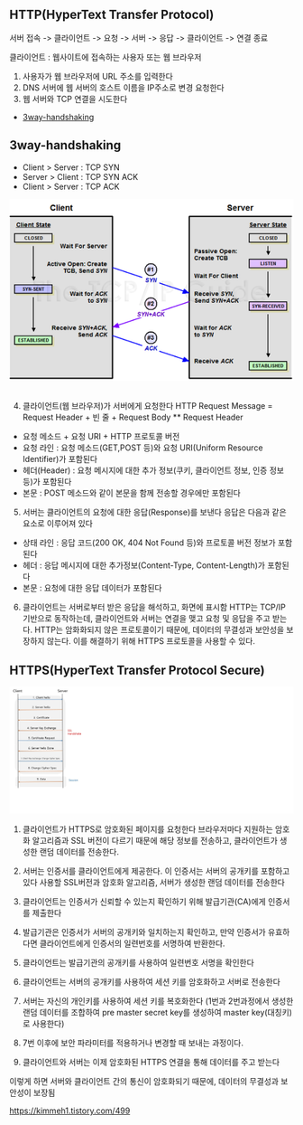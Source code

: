 ## HTTP(HyperText Transfer Protocol)
서버 접속 -> 클라이언트 -> 요청 -> 서버 -> 응답 -> 클라이언트 -> 연결 종료

클라이언트 : 웹사이트에 접속하는 사용자 또는 웹 브라우저
1. 사용자가 웹 브라우저에 URL 주소를 입력한다
2. DNS 서버에 웹 서버의 호스트 이름을 IP주소로 변경 요청한다
3. 웹 서버와 TCP 연결을 시도한다
  * [3way-handshaking](#3way-handshaking)
  ## 3way-handshaking
  - Client > Server : TCP SYN
  - Server > Client : TCP SYN ACK
  - Client > Server : TCP ACK
  
   ![http.png](http.png)
   <br/>
   <br/>
   
4. 클라이언트(웹 브라우저)가 서버에게 요청한다
  HTTP Request Message = Request Header + 빈 줄 + Request Body
  ** Request Header
  * 요청 메소드 + 요청 URI + HTTP 프로토콜 버전
  * 요청 라인 : 요청 메소드(GET,POST 등)와 요청 URI(Uniform Resource Identifier)가 포함된다
  * 헤더(Header) : 요청 메시지에 대한 추가 정보(쿠키, 클라이언트 정보, 인증 정보 등)가 포함된다
  * 본문 : POST 메소드와 같이 본문을 함께 전송할 경우에만 포함된다

5. 서버는 클라이언트의 요청에 대한 응답(Response)를 보낸다
   응답은 다음과 같은 요소로 이루어져 있다
   
  * 상태 라인 : 응답 코드(200 OK, 404 Not Found 등)와 프로토콜 버전 정보가 포함된다
  * 헤더 : 응답 메시지에 대한 추가정보(Content-Type, Content-Length)가 포함된다
  * 본문 : 요청에 대한 응답 데이터가 포함된다

6. 클라이언트는 서버로부터 받은 응답을 해석하고, 화면에 표시함
  HTTP는 TCP/IP 기반으로 동작하는데, 클라이언트와 서버는 연결을 맺고 요청 및 응답을 주고 받는다.
  HTTP는 암화화되지 않은 프로토콜이기 때문에, 데이터의 무결성과 보안성을 보장하지 않는다.
  이를 해결하기 위해 HTTPS 프로토콜을 사용할 수 있다.
  
  
  ## HTTPS(HyperText Transfer Protocol Secure)
  ![https.jpg](https.jpg)
  1. 클라이언트가 HTTPS로 암호화된 페이지를 요청한다
     브라우저마다 지원하는 암호화 알고리즘과 SSL 버전이 다르기 때문에 해당 정보를 전송하고, 클라이언트가 생성한 랜덤 데이터를 전송한다.
  2. 서버는 인증서를 클라이언트에게 제공한다. 이 인증서는 서버의 공개키를 포함하고 있다
     사용할 SSL버전과 암호화 알고리즘, 서버가 생성한 랜덤 데이터를 전송한다
  3. 클라이언트는 인증서가 신뢰할 수 있는지 확인하기 위해 발급기관(CA)에게 인증서를 제출한다
  4. 발급기관은 인증서가 서버의 공개키와 일치하는지 확인하고, 만약 인증서가 유효하다면 클라이언트에게 인증서의 일련번호를 서명하여 반환한다.
  5. 클라이언트는 발급기관의 공개키를 사용하여 일련번호 서명을 확인한다
    
  6. 클라이언트는 서버의 공개키를 사용하여 세션 키를 암호화하고 서버로 전송한다
  7. 서버는 자신의 개인키를 사용하여 세션 키를 복호화한다
     (1번과 2번과정에서 생성한 랜덤 데이터를 조합하여 pre master secret key를 생성하여 master key(대칭키)로 사용한다)
  8. 7번 이후에 보안 파라미터를 적용하거나 변경할 때 보내는 과정이다.
  9. 클라이언트와 서버는 이제 암호화된 HTTPS 연결을 통해 데이터를 주고 받는다


  이렇게 하면 서버와 클라이언트 간의 통신이 암호화되기 때문에, 데이터의 무결성과 보안성이 보장됨


https://kimmeh1.tistory.com/499
